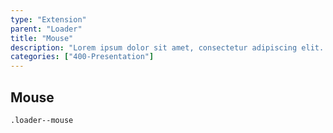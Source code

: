 ```yaml
---
type: "Extension"
parent: "Loader"
title: "Mouse"
description: "Lorem ipsum dolor sit amet, consectetur adipiscing elit. Nunc tempus laoreet leo sit amet iaculis."
categories: ["400-Presentation"]
---
```


## Mouse

`.loader--mouse`

<demo>
  <demovanilla src="inline/core/loader/mouse-spinner">
  </demovanilla>
</demo>

<demo>
  <demovanilla src="inline/core/loader/mouse-filler">
  </demovanilla>
</demo>
